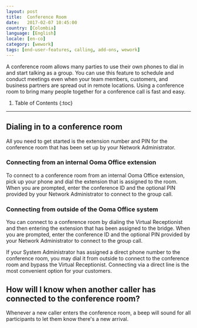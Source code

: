 ```yaml
---
layout: post
title:  Conference Room
date:   2017-02-07 10:45:00
country: [Colombia]
language: [English]
locale: [en-co]
category: [wework]
tags: [end-user-features, calling, add-ons, wework]
---
```


A conference room allows many parties to use their own phones to dial in and start talking as a group. You can use this feature to schedule and conduct meetings even when your team members, customers, and business partners are spread out in remote locations. Using a conference room to bring many people together for a conference call is fast and easy.

1. Table of Contents
{:toc}
* * *

## Dialing in to a conference room

All you need to get started is the extension number and PIN for the conference room that has been set up by your Network Administrator.

### Connecting from an internal Ooma Office extension

To connect to a conference room from an internal Ooma Office extension, pick up your phone and dial the extension that is assigned to the room. When you are prompted, enter the conference ID and the optional PIN provided by your Network Administrator to connect to the group call.

### Connecting from outside of the Ooma Office system

You can connect to a conference room by dialing the Virtual Receptionist and then entering the extension that has been assigned to the bridge. When you are prompted, enter the conference ID and the optional PIN provided by your Network Administrator to connect to the group call.

If your System Administrator has assigned a direct phone number to the conference room, you may dial it from outside to connect to the conference room and bypass the Virtual Receptionist. Connecting via a direct line is the most convenient option for your customers.

## How will I know when another caller has connected to the conference room?

Whenever a new caller enters the conference room, a beep will sound for all participants to let them know there's a new arrival.